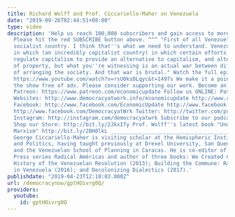 ```yaml
---
title: Richard Wolff and Prof. Ciccariello-Maher on Venezuela
date: "2019-09-26T02:44:51+08:00"
type: video
description: 'Help us reach 100,000 subscribers and gain access to more studio time!
  Please hit the red SUBSCRIBE button above. ^^^ "First of all Venezuela isn''t a
  socialist country. I think that''s what we need to understand. Venezuela is a country
  in which (an incredibly capitalist country) in which certain efforts were made to
  regulate capitalism to provide an alternative to capitalism, and alternative forms
  of property, but what you''re witnessing is an actual war between different ways
  of arranging the society. And that war is brutal." Watch the full episode here:
  https://www.youtube.com/watch?v=rsU0ksDLqyc&t=1497s We make it a point to provide
  the show free of ads. Please consider supporting our work. Become an EU patron on
  Patreon: https://www.patreon.com/economicupdate Follow us ONLINE: Patreon: https://www.patreon.com/economicupdate
  Websites: http://www.democracyatwork.info/economicupdate http://www.rdwolff.com
  Facebook: http://www.facebook.com/EconomicUpdate http://www.facebook.com/RichardDWolff
  http://www.facebook.com/DemocracyatWrk Twitter: http://twitter.com/profwolff http://twitter.com/democracyatwrk
  Instagram: http://instagram.com/democracyatwrk Subscribe to our podcast: http://economicupdate.libsyn.com
  Shop our Store: http://bit.ly/2JkxIfy Prof. Wolff''s latest book "Understanding
  Marxism" http://bit.ly/2BH0lkL __________________________________________________________
  George Ciccariello-Maher is visiting scholar at the Hemispheric Institute of Performance
  and Politics, having taught previously at Drexel University, San Quentin State Prison,
  and the Venezuelan School of Planning in Caracas. He is co-editor of the Duke University
  Press series Radical Américas and author of three books: We Created Chávez: A People’s
  History of the Venezuelan Revolution (2013); Building the Commune: Radical Democracy
  in Venezuela (2016); and Decolonizing Dialectics (2017).'
publishdate: "2019-04-23T12:10:03.000Z"
url: /democracynow/gptHOivrg0Q/
providers:
  youtube:
    id: gptHOivrg0Q
---
```

